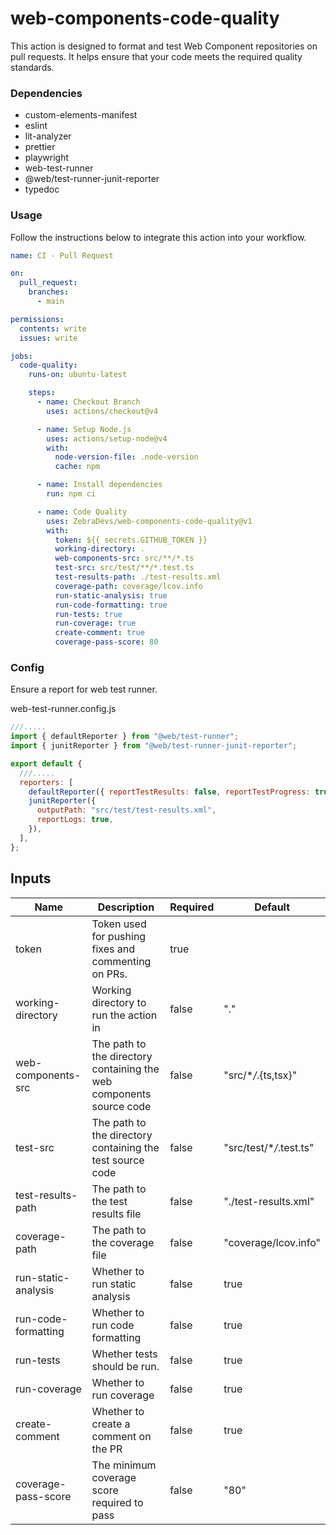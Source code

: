 # web-components-code-quality

This action is designed to format and test Web Component repositories on pull requests. It helps ensure that your code meets the required quality standards.

### Dependencies

- custom-elements-manifest
- eslint
- lit-analyzer
- prettier
- playwright
- web-test-runner
- @web/test-runner-junit-reporter
- typedoc

### Usage

Follow the instructions below to integrate this action into your workflow.

```yml
name: CI - Pull Request

on:
  pull_request:
    branches:
      - main

permissions:
  contents: write
  issues: write

jobs:
  code-quality:
    runs-on: ubuntu-latest

    steps:
      - name: Checkout Branch
        uses: actions/checkout@v4

      - name: Setup Node.js
        uses: actions/setup-node@v4
        with:
          node-version-file: .node-version
          cache: npm

      - name: Install dependencies
        run: npm ci

      - name: Code Quality
        uses: ZebraDevs/web-components-code-quality@v1
        with:
          token: ${{ secrets.GITHUB_TOKEN }}
          working-directory: .
          web-components-src: src/**/*.ts
          test-src: src/test/**/*.test.ts
          test-results-path: ./test-results.xml
          coverage-path: coverage/lcov.info
          run-static-analysis: true
          run-code-formatting: true
          run-tests: true
          run-coverage: true
          create-comment: true
          coverage-pass-score: 80
```

### Config

Ensure a report for web test runner.

web-test-runner.config.js

```js
///.....
import { defaultReporter } from "@web/test-runner";
import { junitReporter } from "@web/test-runner-junit-reporter";

export default {
  ///.....
  reporters: [
    defaultReporter({ reportTestResults: false, reportTestProgress: true }),
    junitReporter({
      outputPath: "src/test/test-results.xml",
      reportLogs: true,
    }),
  ],
};
```

## Inputs

| Name                | Description                                                         | Required | Default                  |
| ------------------- | ------------------------------------------------------------------- | -------- | ------------------------ |
| token               | Token used for pushing fixes and commenting on PRs.                 | true     |                          |
| working-directory   | Working directory to run the action in                              | false    | "."                      |
| web-components-src  | The path to the directory containing the web components source code | false    | "src/\*_/_.{ts,tsx}"     |
| test-src            | The path to the directory containing the test source code           | false    | "src/test/\*_/_.test.ts" |
| test-results-path   | The path to the test results file                                   | false    | "./test-results.xml"     |
| coverage-path       | The path to the coverage file                                       | false    | "coverage/lcov.info"     |
| run-static-analysis | Whether to run static analysis                                      | false    | true                     |
| run-code-formatting | Whether to run code formatting                                      | false    | true                     |
| run-tests           | Whether tests should be run.                                        | false    | true                     |
| run-coverage        | Whether to run coverage                                             | false    | true                     |
| create-comment      | Whether to create a comment on the PR                               | false    | true                     |
| coverage-pass-score | The minimum coverage score required to pass                         | false    | "80"                     |
